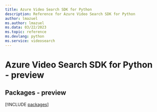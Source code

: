 ```yaml
---
title: Azure Video Search SDK for Python
description: Reference for Azure Video Search SDK for Python
author: lmazuel
ms.author: lmazuel
ms.data: 03/22/2023
ms.topic: reference
ms.devlang: python
ms.service: videosearch
---
```

# Azure Video Search SDK for Python - preview
## Packages - preview
[!INCLUDE [packages](video-search-index.md)]